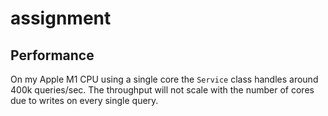 # assignment

## Performance

On my Apple M1 CPU using a single core the `Service` class handles around 400k queries/sec. The throughput will not scale with the number of cores due to writes on every single query.